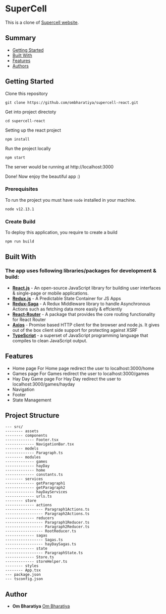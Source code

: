 # SuperCell

This is a clone of [Supercell website](https://supercell.com/en/).

## Summary

  - [Getting Started](#getting-started)
  - [Built With](#built-with)
  - [Features](#features)
  - [Authors](#authors)

## Getting Started

Clone this repository
```
git clone https://github.com/ombharatiya/supercell-react.git
```

Get into project directoty
```
cd supercell-react
```

Setting up the react project 
```
npm install
```
Run the project locally
```
npm start
```

The server would be running at http://localhost:3000

Done! Now enjoy the beautiful app :)


### Prerequisites

To run the project you must have `node` installed in your machine.

    node v12.13.1

### Create Build

To deploy this application, you require to create a build
```
npm run build
```

## Built With

### The app uses following libraries/packages for development & build:

- **[React.js](https://reactjs.org/)** - An open-source JavaScript library for building user interfaces & single-page or mobile applications.
- **[Redux.js](https://redux.js.org/)** - A Predictable State Container for JS Apps
- **[Redux-Saga](https://redux-saga.js.org/)** - A Redux Middleware library to handle Asynchronous Actions such as fetching data more easily & effciently
- **[React-Router](https://www.npmjs.com/package/react-router)** - A package that provides the core routing functionality for React Router
- **[Axios](https://www.npmjs.com/package/axios)** - Promise based HTTP client for the browser and node.js. It gives out of the box client side support for protecting against XSRF
- **[TypeScript](https://github.com/Microsoft/TypeScript)** - a superset of JavaScript programming language that compiles to clean JavaScript output.


## Features

- Home page
  For Home page redirect the user to localhost:3000/home
- Games page
  For Games redirect the user to localhost:3000/games
- Hay Day Game page
  For Hay Day redirect the user to localhost:3000/games/hayday
- Navigation
- Footer
- State Management


## Project Structure

```
--- src/
-------- assets
-------- components
------------- Footer.tsx
------------- NavigationBar.tsx
-------- models
------------- Paragraph.ts
-------- modules
------------- games
------------- hayDay
------------- home
------------- constants.ts
-------- services
------------- getParagraph1
------------- getParagraph2
------------- hayDayServices
------------- urls.ts
-------- store
------------- actions
----------------- Paragraph1Actions.ts
----------------- Paragraph2Actions.ts
------------- reducers
----------------- Paragraph1Reducer.ts
----------------- Paragraph2Reducer.ts
----------------- RootReducer.ts
------------- sagas
----------------- Sagas.ts
----------------- hayDaySagas.ts
------------- state
----------------- ParagraphState.ts
------------- Store.ts
------------- storeHelper.ts
-------- styles
-------- App.tsx
--- package.json
--- tsconfig.json
```

## Author

  - **Om Bharatiya** 
    [Om Bharatiya](https://github.com/ombharatiya)

